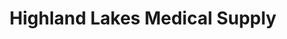 ---
title: "Highland Lakes Medical Supply"
url: /marble-falls/highland-lakes-medical-supply/
shop: Sanitätshaus
---